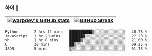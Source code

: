 
### 하이 👋
[![warpdev's GitHub stats](https://github-readme-stats.vercel.app/api?username=warpdev&show_icons=true&theme=vue-dark)](#) |[![GitHub Streak](https://github-readme-streak-stats.herokuapp.com/?user=warpdev&theme=dark)](#)
--- | --- |
<!--START_SECTION:waka-->
```text
Python       2 hrs 13 mins   ██████████▒░░░░░░░░░░░░░░   40.73 % 
JavaScript   1 hr 28 mins    ██████▓░░░░░░░░░░░░░░░░░░   27.23 % 
sh           1 hr 8 mins     █████▒░░░░░░░░░░░░░░░░░░░   21.00 % 
C            30 mins         ██▒░░░░░░░░░░░░░░░░░░░░░░   09.25 % 
JSON         5 mins          ▒░░░░░░░░░░░░░░░░░░░░░░░░   01.78 % 
```
<!--END_SECTION:waka-->

<!--
**warpdev/warpdev** is a ✨ _special_ ✨ repository because its `README.md` (this file) appears on your GitHub profile.

Here are some ideas to get you started:

- 🔭 I’m currently working on ...
- 🌱 I’m currently learning ...
- 👯 I’m looking to collaborate on ...
- 🤔 I’m looking for help with ...
- 💬 Ask me about ...
- 📫 How to reach me: ...
- 😄 Pronouns: ...
- ⚡ Fun fact: ...
-->
